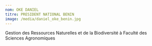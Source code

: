 ```yaml
---
nom: OKE DANIEL
titre: PRESIDENT NATIONAL BENIN
image: /media/daniel_oke_benin.jpg
---
```

Gestion des Ressources Naturelles et de la Biodiversité à Faculté des Sciences Agronomiques